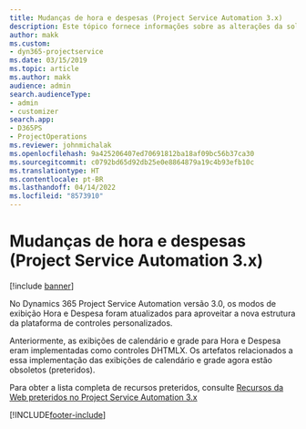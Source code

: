 ```yaml
---
title: Mudanças de hora e despesas (Project Service Automation 3.x)
description: Este tópico fornece informações sobre as alterações da solução para Hora e Despesa.
author: makk
ms.custom:
- dyn365-projectservice
ms.date: 03/15/2019
ms.topic: article
ms.author: makk
audience: admin
search.audienceType:
- admin
- customizer
search.app:
- D365PS
- ProjectOperations
ms.reviewer: johnmichalak
ms.openlocfilehash: 9a425206407ed70691812ba18af09bc56b37ca30
ms.sourcegitcommit: c0792bd65d92db25e0e8864879a19c4b93efb10c
ms.translationtype: HT
ms.contentlocale: pt-BR
ms.lasthandoff: 04/14/2022
ms.locfileid: "8573910"
---
```

# <a name="time-and-expense-changes-project-service-automation-3x"></a>Mudanças de hora e despesas (Project Service Automation 3.x)

[!include [banner](../../includes/psa-now-project-operations.md)]

No Dynamics 365 Project Service Automation versão 3.0, os modos de exibição Hora e Despesa foram atualizados para aproveitar a nova estrutura da plataforma de controles personalizados.

Anteriormente, as exibições de calendário e grade para Hora e Despesa eram implementadas como controles DHTMLX. Os artefatos relacionados a essa implementação das exibições de calendário e grade agora estão obsoletos (preteridos).

Para obter a lista completa de recursos preteridos, consulte [Recursos da Web preteridos no Project Service Automation 3.x](web-resources-deprecated-v3.x.md)


[!INCLUDE[footer-include](../../includes/footer-banner.md)]
